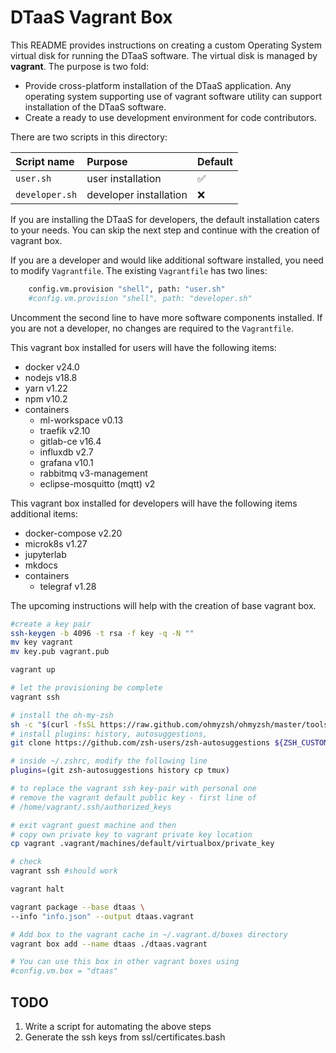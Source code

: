# DTaaS Vagrant Box

This README provides instructions on creating a custom Operating System
virtual disk for running the DTaaS software. The virtual disk is managed
by **vagrant**. The purpose is two fold:

* Provide cross-platform installation of the DTaaS application. Any operating system supporting use of vagrant software utility can support installation of the DTaaS software.
* Create a ready to use development environment for code contributors.

There are two scripts in this directory:

| Script name | Purpose | Default |
|:---|:---|:---|
| `user.sh` | user installation | :white_check_mark: |
| `developer.sh` | developer installation | :x: |

If you are installing the DTaaS for developers, the default installation
caters to your needs. You can skip the next step and continue with the
creation of vagrant box.

If you are a developer and would like additional software installed, you need
to modify `Vagrantfile`. The existing `Vagrantfile` has two lines:

```sh
    config.vm.provision "shell", path: "user.sh"
    #config.vm.provision "shell", path: "developer.sh"
```

Uncomment the second line to have more software components installed. If you
are not a developer, no changes are required to the `Vagrantfile`.

This vagrant box installed for users will have the following items:

* docker v24.0
* nodejs v18.8
* yarn v1.22
* npm v10.2
* containers
  * ml-workspace v0.13
  * traefik v2.10
  * gitlab-ce v16.4
  * influxdb v2.7
  * grafana v10.1
  * rabbitmq v3-management
  * eclipse-mosquitto (mqtt) v2

This vagrant box installed for developers will have
the following items additional items:

* docker-compose v2.20
* microk8s v1.27
* jupyterlab
* mkdocs
* containers
  * telegraf v1.28

The upcoming instructions will help with the creation of
base vagrant box.

```bash
#create a key pair
ssh-keygen -b 4096 -t rsa -f key -q -N ""
mv key vagrant
mv key.pub vagrant.pub

vagrant up

# let the provisioning be complete
vagrant ssh

# install the oh-my-zsh
sh -c "$(curl -fsSL https://raw.github.com/ohmyzsh/ohmyzsh/master/tools/install.sh)"
# install plugins: history, autosuggestions,
git clone https://github.com/zsh-users/zsh-autosuggestions ${ZSH_CUSTOM:-~/.oh-my-zsh/custom}/plugins/zsh-autosuggestions

# inside ~/.zshrc, modify the following line
plugins=(git zsh-autosuggestions history cp tmux)

# to replace the vagrant ssh key-pair with personal one
# remove the vagrant default public key - first line of
# /home/vagrant/.ssh/authorized_keys

# exit vagrant guest machine and then
# copy own private key to vagrant private key location
cp vagrant .vagrant/machines/default/virtualbox/private_key

# check
vagrant ssh #should work

vagrant halt

vagrant package --base dtaas \
--info "info.json" --output dtaas.vagrant

# Add box to the vagrant cache in ~/.vagrant.d/boxes directory
vagrant box add --name dtaas ./dtaas.vagrant

# You can use this box in other vagrant boxes using
#config.vm.box = "dtaas"
```

## TODO

1. Write a script for automating the above steps
1. Generate the ssh keys from ssl/certificates.bash
